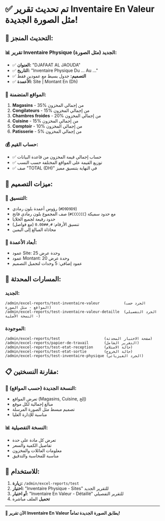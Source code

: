 # ✅ تم تحديث تقرير Inventaire En Valeur مثل الصورة الجديدة!

## 🎯 **التحديث المنجز:**

### 📊 **تقرير Inventaire Physique الجديد** (مثل الصورة):
- ✅ **العنوان:** "DJAFAAT AL JAOUDA" 
- ✅ **التاريخ:** "Inventaire Physique Du ... Au ..."
- ✅ **التصميم:** جدول بسيط مع عمودين فقط
- ✅ **الأعمدة:** Site | Montant En (Dh)

### 🏢 **المواقع المتضمنة:**
1. **Magasins** - 35% من إجمالي المخزون
2. **Congilateurs** - 15% من إجمالي المخزون  
3. **Chambres froides** - 20% من إجمالي المخزون
4. **Cuisine** - 15% من إجمالي المخزون
5. **Comptoir** - 10% من إجمالي المخزون
6. **Patisserie** - 5% من إجمالي المخزون

### 💰 **حساب القيم:**
- ✅ حساب إجمالي قيمة المخزون من قاعدة البيانات
- ✅ توزيع القيمة على المواقع المختلفة حسب النسب
- ✅ صف "TOTAL (DH)" في النهاية بتنسيق مميز

## 🎨 **ميزات التصميم:**

### 📐 **التنسيق:**
- رؤوس أعمدة بلون رمادي (`#D9D9D9`)
- صف المجموع بلون رمادي فاتح (`#CCCCCC`) مع حدود سميكة
- حدود رفيعة لجميع الخلايا
- تنسيق الأرقام: `#,##0.00` (مع فواصل)
- محاذاة المبالغ إلى اليمين

### 📏 **أبعاد الأعمدة:**
- عمود Site: 25 وحدة عرض
- عمود Montant: 20 وحدة عرض  
- عمود إضافي: 5 وحدات لتجميل التصميم

## 🔗 **المسارات المحدثة:**

### الجديد:
```
/admin/excel-reports/test-inventaire-valeur           (الجرد حسب المواقع - مثل الصورة)
/admin/excel-reports/test-inventaire-valeur-detaille  (الجرد التفصيلي - النسخة الأصلية)
```

### الموجودة:
```
/admin/excel-reports/test                    (صفحة الاختبار المحدثة)
/admin/excel-reports/papier-de-travail       (التقرير الشامل)
/admin/excel-reports/test-etat-reception     (حالة الاستلام)
/admin/excel-reports/test-etat-sortie        (حالة الخروج)
/admin/excel-reports/test-inventaire-physique (الجرد الفيزيائي)
```

## 📋 **مقارنة النسختين:**

### 🏢 **النسخة الجديدة (حسب المواقع):**
- تعرض المواقع (Magasins, Cuisine, إلخ)
- مبالغ إجمالية لكل موقع
- تصميم مبسط مثل الصورة المرسلة
- مناسبة للإدارة العليا

### 📊 **النسخة التفصيلية:**
- تعرض كل مادة على حدة
- تفاصيل الكمية والسعر
- معلومات العائلات والمخزون
- مناسبة للمحاسبة والتدقيق

## 🎯 **للاستخدام:**

1. **زيارة:** `/admin/excel-reports/test`
2. **اختيار:** "Inventaire Physique - Sites" للتقرير الجديد
3. **أو اختيار:** "Inventaire En Valeur - Détaillé" للتقرير التفصيلي
4. **تحميل** الملف مباشرة

---

**🎉 الآن تقرير Inventaire En Valeur يطابق الصورة الجديدة تماماً!**
